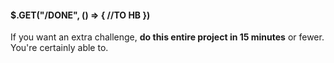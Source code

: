 
#### **$.GET("/DONE", () => { //TO HB })**

  

If you want an extra challenge, **do this entire project in 15 minutes** or fewer. You're certainly able to.
